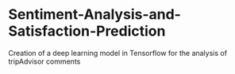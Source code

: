 # Sentiment-Analysis-and-Satisfaction-Prediction
Creation of a deep learning model in Tensorflow for the analysis of tripAdvisor comments
